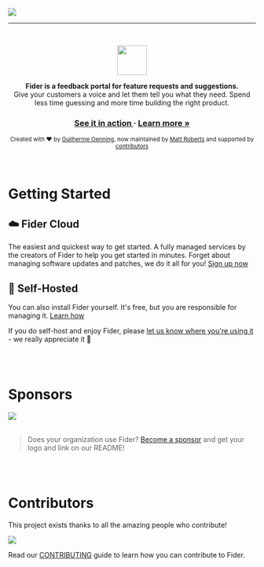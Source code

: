 <img src="etc/homepage.png">

<br/>
<hr/>
<br/>

<p align="center">
  <img style="height:60px;display:inline-block;" src="etc/logo-small.png" />
  <div align="center">
    <strong>Fider is a feedback portal for feature requests and suggestions.</strong>
  </div>
  <div align="center">Give your customers a voice and let them tell you what they need. Spend less time guessing and more time building the right product.</div>
</p>

<div align="center">
  <h3>
    <a href="https://feedback.fider.io/">
      See it in action
    </a>
    <span> &middot; </span>
    <a href="https://fider.io">
      Learn more »
    </a>
  </h3>
</div>

<div align="center">
  <sub>Created with ❤️ by <a href="https://github.com/goenning">Guilherme Oenning</a>, now maintained by <a href="https://github.com/mattwoberts">Matt Roberts</a> and supported by <a href="https://github.com/Spicy-Bush/fider-tarkov-community/graphs/contributors">contributors</a></sub>
</div>

<br/>
<br/>

# Getting Started

## ☁️ **Fider Cloud**

The easiest and quickest way to get started. A fully managed services by the creators of Fider to help you get started in minutes. Forget about managing software updates and patches, we do it all for you! [Sign up now](https://fider.io/#get-started)

## 🏢 **Self-Hosted**

You can also install Fider yourself. It's free, but you are responsible for managing it. [Learn how](https://docs.fider.io/self-hosted/)

If you do self-host and enjoy Fider, please [let us know where you're using it](https://github.com/Spicy-Bush/fider-tarkov-community/issues/899) - we really appreciate it 🙏

<br/>
<br/>

# Sponsors

<a href="https://browserstack.com" target="_blank">
  <img src="etc/browserstack.png">
</a>

<br />
<br />

> Does your organization use Fider? [Become a sponsor](https://opencollective.com/fider) and get your logo and link on our README!

<br/>
<br/>

# Contributors

This project exists thanks to all the amazing people who contribute!

<a href="https://github.com/Spicy-Bush/fider-tarkov-community/graphs/contributors"><img src="https://opencollective.com/fider/contributors.svg?width=890&button=false" /></a>

Read our [CONTRIBUTING](CONTRIBUTING.md) guide to learn how you can contribute to Fider.

<br/>
<br/>
